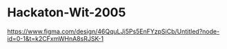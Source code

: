 # Hackaton-Wit-2005
https://www.figma.com/design/46QquLJi5Ps5EnFYzpSiCb/Untitled?node-id=0-1&t=k2CFxmWHnA8sRJSK-1

